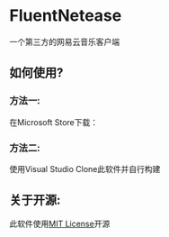 # FluentNetease
一个第三方的网易云音乐客户端

## 如何使用?
### 方法一:
在Microsoft Store下载：

### 方法二:
使用Visual Studio Clone此软件并自行构建

## 关于开源:
此软件使用[MIT License](https://mit-license.org/)开源
